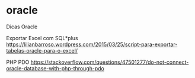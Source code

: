 # oracle
Dicas Oracle 

Exportar Excel com SQL*plus
https://lilianbarroso.wordpress.com/2015/03/25/script-para-exportar-tabelas-oracle-para-o-excel/

PHP PDO
https://stackoverflow.com/questions/47501277/do-not-connect-oracle-database-with-php-through-pdo
